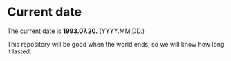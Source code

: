 # Current date

The current date is **1993.07.20.** (YYYY.MM.DD.)

This repository will be good when the world ends, so we will know how long it lasted.